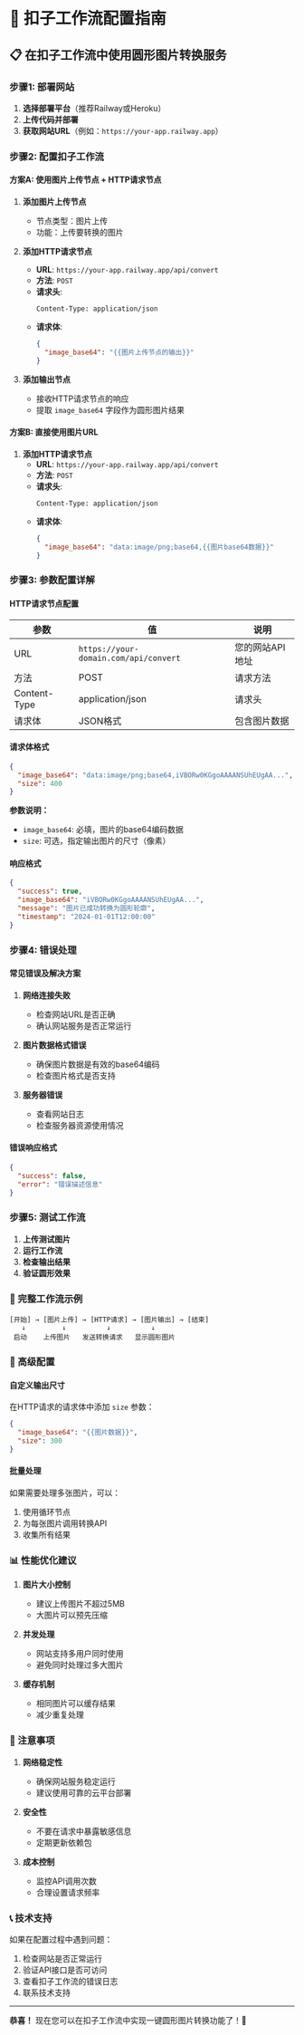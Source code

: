 # 🎯 扣子工作流配置指南

## 📋 在扣子工作流中使用圆形图片转换服务

### 步骤1: 部署网站

1. **选择部署平台**（推荐Railway或Heroku）
2. **上传代码并部署**
3. **获取网站URL**（例如：`https://your-app.railway.app`）

### 步骤2: 配置扣子工作流

#### 方案A: 使用图片上传节点 + HTTP请求节点

1. **添加图片上传节点**
   - 节点类型：图片上传
   - 功能：上传要转换的图片

2. **添加HTTP请求节点**
   - **URL**: `https://your-app.railway.app/api/convert`
   - **方法**: `POST`
   - **请求头**:
     ```
     Content-Type: application/json
     ```
   - **请求体**:
     ```json
     {
       "image_base64": "{{图片上传节点的输出}}"
     }
     ```

3. **添加输出节点**
   - 接收HTTP请求节点的响应
   - 提取 `image_base64` 字段作为圆形图片结果

#### 方案B: 直接使用图片URL

1. **添加HTTP请求节点**
   - **URL**: `https://your-app.railway.app/api/convert`
   - **方法**: `POST`
   - **请求头**:
     ```
     Content-Type: application/json
     ```
   - **请求体**:
     ```json
     {
       "image_base64": "data:image/png;base64,{{图片base64数据}}"
     }
     ```

### 步骤3: 参数配置详解

#### HTTP请求节点配置

| 参数 | 值 | 说明 |
|------|-----|------|
| URL | `https://your-domain.com/api/convert` | 您的网站API地址 |
| 方法 | POST | 请求方法 |
| Content-Type | application/json | 请求头 |
| 请求体 | JSON格式 | 包含图片数据 |

#### 请求体格式

```json
{
  "image_base64": "data:image/png;base64,iVBORw0KGgoAAAANSUhEUgAA...",
  "size": 400
}
```

**参数说明：**
- `image_base64`: 必填，图片的base64编码数据
- `size`: 可选，指定输出图片的尺寸（像素）

#### 响应格式

```json
{
  "success": true,
  "image_base64": "iVBORw0KGgoAAAANSUhEUgAA...",
  "message": "图片已成功转换为圆形轮廓",
  "timestamp": "2024-01-01T12:00:00"
}
```

### 步骤4: 错误处理

#### 常见错误及解决方案

1. **网络连接失败**
   - 检查网站URL是否正确
   - 确认网站服务是否正常运行

2. **图片数据格式错误**
   - 确保图片数据是有效的base64编码
   - 检查图片格式是否支持

3. **服务器错误**
   - 查看网站日志
   - 检查服务器资源使用情况

#### 错误响应格式

```json
{
  "success": false,
  "error": "错误描述信息"
}
```

### 步骤5: 测试工作流

1. **上传测试图片**
2. **运行工作流**
3. **检查输出结果**
4. **验证圆形效果**

### 🎨 完整工作流示例

```
[开始] → [图片上传] → [HTTP请求] → [图片输出] → [结束]
   ↓         ↓          ↓          ↓
 启动    上传图片   发送转换请求   显示圆形图片
```

### 🔧 高级配置

#### 自定义输出尺寸

在HTTP请求的请求体中添加 `size` 参数：

```json
{
  "image_base64": "{{图片数据}}",
  "size": 300
}
```

#### 批量处理

如果需要处理多张图片，可以：

1. 使用循环节点
2. 为每张图片调用转换API
3. 收集所有结果

### 📊 性能优化建议

1. **图片大小控制**
   - 建议上传图片不超过5MB
   - 大图片可以预先压缩

2. **并发处理**
   - 网站支持多用户同时使用
   - 避免同时处理过多大图片

3. **缓存机制**
   - 相同图片可以缓存结果
   - 减少重复处理

### 🚨 注意事项

1. **网络稳定性**
   - 确保网站服务稳定运行
   - 建议使用可靠的云平台部署

2. **安全性**
   - 不要在请求中暴露敏感信息
   - 定期更新依赖包

3. **成本控制**
   - 监控API调用次数
   - 合理设置请求频率

### 📞 技术支持

如果在配置过程中遇到问题：

1. 检查网站是否正常运行
2. 验证API接口是否可访问
3. 查看扣子工作流的错误日志
4. 联系技术支持

---

**恭喜！** 现在您可以在扣子工作流中实现一键圆形图片转换功能了！🎉
